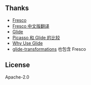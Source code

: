 ## Thanks
- [Fresco](https://github.com/facebook/fresco)
- [Fresco 中文版翻译](https://www.fresco-cn.org/docs/index.html)
- [Glide](https://github.com/bumptech/glide)
- [Picasso 和 Glide 的比较](http://jcodecraeer.com/a/anzhuokaifa/androidkaifa/2015/0327/2650.html)
- [Why Use Glide](https://mrfu.me/2016/02/27/Glide_Getting_Started)
- [glide-transformations](https://github.com/wasabeef/glide-transformations) 也包含 Fresco


## License
   Apache-2.0
